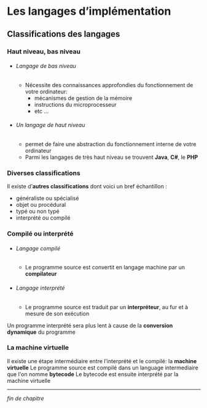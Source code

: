 # Les langages d’implémentation

## Classifications des langages

### Haut niveau, bas niveau

- ###### Langage de bas niveau

  - Nécessite des connaissances approfondies du fonctionnement de votre ordinateur:
    - mécanismes de gestion de la mémoire
    - instructions du microprocesseur
    - etc ...

- ###### Un langage de haut niveau
  - permet de faire une abstraction du fonctionnement interne de votre ordinateur
  - Parmi les langages de très haut niveau se trouvent **Java**, **C#**, le **PHP**

### Diverses classifications

Il existe d’**autres classifications** dont voici un bref échantillon :

- généraliste ou spécialisé
- objet ou procédural
- typé ou non typé
- interprété ou compilé

### Compilé ou interprété

- ###### Langage compilé
  - Le programme source est convertit en langage machine par un **compilateur**
- ###### Langage interprété
  - Le programme source est traduit par un **interpréteur**, au fur et à mesure de son exécution

Un programme interprété sera plus lent à cause de la **conversion dynamique** du programme

### La machine virtuelle

Il existe une étape intermédiaire entre l’interprété et le compilé: la **machine virtuelle**
Le programme source est compilé dans un language intermediaire que l'on nomme **bytecode**
Le bytecode est ensuite interprété par la machine virtuelle

---

_fin de chapitre_
